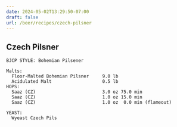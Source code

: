 ```yaml
---
date: 2024-05-02T13:29:50-07:00
draft: false
url: /beer/recipes/czech-pilsner
---
```

## Czech Pilsner ##
    BJCP STYLE: Bohemian Pilsener
    
    Malts:
      Floor-Malted Bohemian Pilsner     9.0 lb
      Acidulated Malt                   0.5 lb
    HOPS:
      Saaz (CZ)                         3.0 oz 75.0 min
      Saaz (CZ)                         1.0 oz 15.0 min
      Saaz (CZ)                         1.0 oz  0.0 min (flameout)

    YEAST:
      Wyeast Czech Pils